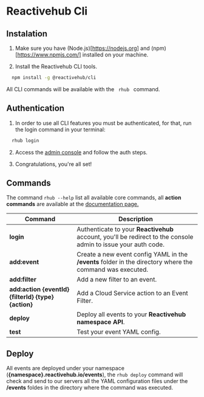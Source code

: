 # Reactivehub Cli


## Instalation

1. Make sure you have (Node.js)[https://nodejs.org] and (npm)[https://www.npmjs.com/] installed on your machine.

2. Install the Reactivehub CLI tools.

```bash
  npm install -g @reactivehub/cli
```

All CLI commands will be available with the ``  rhub  `` command.

## Authentication

1. In order to use all CLI features you must be authenticated, for that, run the login command in your terminal:

```bash
  rhub login
```

2. Access the [admin console](https://console.reactivehub.io/api-token/cli-auth) and follow the auth steps.

3. Congratulations, you're all set!

## Commands

The command `rhub --help` list all available core commands, all **action commands** are available at the [documentation page.](https://docs.reactivehub.io) 

Command | Description
------------ | -------------
**login** | Authenticate to your **Reactivehub** account, you'll be redirect to the console admin to issue your auth code.
**add:event** | Create a new event config YAML in the **/events** folder in the directory where the command was executed.
**add:filter** | Add a new filter to an event.
**add:action {eventId} {filterId} {type} {action}** | Add a Cloud Service action to an Event Filter.
**deploy** | Deploy all events to your **Reactivehub namespace API**.
**test** | Test your event YAML config.

## Deploy

All events are deployed under your namespace (**{namespace}.reactivehub.io/events**), the `rhub deploy` command will check and send to our servers all the YAML configuration files under the **/events** foldes in the directory where the command was executed.

